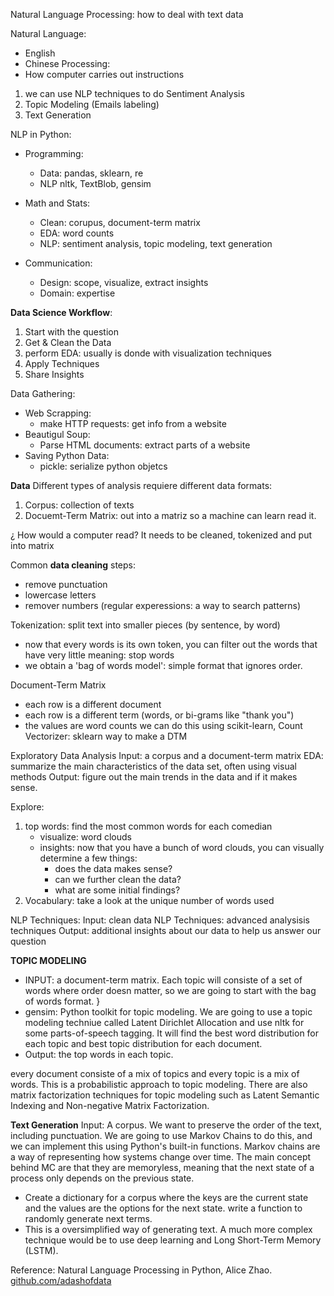 Natural Language Processing: how to deal with text data

Natural Language: 
- English
- Chinese
Processing: 
- How computer carries out instructions

1. we can use NLP techniques to do Sentiment Analysis
2. Topic Modeling (Emails labeling)
3. Text Generation 

NLP in Python:
- Programming:
  - Data: pandas, sklearn, re
  - NLP nltk, TextBlob, gensim

- Math and Stats: 
  - Clean: corupus, document-term matrix
  - EDA: word counts
  - NLP: sentiment analysis, topic modeling, text generation
  
- Communication: 
  - Design: scope, visualize, extract insights
  - Domain: expertise

**Data Science Workflow**: 
1. Start with the question
2. Get & Clean the Data
3. perform EDA: usually is donde with visualization techniques
4. Apply Techniques
5. Share Insights

Data Gathering:
 - Web Scrapping:
   - make HTTP requests: get info from a website
 - Beautigul Soup:
   - Parse HTML documents: extract parts of a website
- Saving Python Data: 
  - pickle: serialize python objetcs

**Data**
Different types of analysis requiere different data formats:
1. Corpus: collection of texts
2. Docuemt-Term Matrix: out into a matriz so a machine can learn read it.

¿ How would a computer read? It needs to be cleaned, tokenized and put into matrix

Common **data cleaning** steps: 
- remove punctuation 
- lowercase letters
- remover numbers
(regular experessions: a way to search patterns)

Tokenization: 
split text into smaller pieces (by sentence, by word)
- now that every words is its own token, you can filter out the words that have very little meaning: stop words
- we obtain a 'bag of words model': simple format that ignores order. 

Document-Term Matrix
- each row is a different document
- each row is a different term (words, or bi-grams like "thank you")
- the values are word counts
we can do this using scikit-learn, Count Vectorizer: sklearn way to make a DTM

Exploratory Data Analysis
Input: a corpus and a document-term matrix
EDA: summarize the main characteristics of the data set, often using visual methods
Output: figure out the main trends in the data and if it makes sense. 

Explore:
1. top words: find the most common words for each comedian
    - visualize: word clouds
    - insights: now that you have a bunch of word clouds, you can visually determine a few things:
      - does the data makes sense?
      - can we further clean the data?
      - what are some initial findings?    
2. Vocabulary: take a look at the unique number of words used

NLP Techniques:
Input: clean data
NLP Techniques: advanced analysisis techniques
Output: additional insights about our data to help us answer our question

**TOPIC MODELING**
- INPUT: a document-term matrix. Each topic will consiste of a set of words where order doesn matter, so we are going to start with the bag of words format. }
- gensim: Python toolkit for topic modeling. We are going to use a topic modeling techniue called Latent Dirichlet Allocation and use nltk for some parts-of-speech tagging. It will find the best word distribution for each topic and best topic distribution for each document. 
- Output: the top words in each topic. 

every document consiste of a mix of topics and every topic is a mix of words. 
This is a probabilistic approach to topic modeling. There are also matrix factorization techniques for topic modeling such as Latent Semantic Indexing and Non-negative Matrix Factorization. 

**Text Generation**
Input: A corpus. We want to preserve the order of the text, including punctuation. 
We are going to use Markov Chains to do this, and we can implement this using Python's built-in functions. 
Markov chains are a way of representing how systems change over time. The main concept behind MC are that they are memoryless, meaning that the next state of a process only depends on the previous state. 

- Create a dictionary for a corpus where the keys are the current state and the values are the options for the next state. write a function to randomly generate next terms. 
- This is a oversimplified way of generating text. A much more complex technique would be to use deep learning and Long Short-Term Memory (LSTM).  

Reference: Natural Language Processing in Python, Alice Zhao. [github.com/adashofdata](github.com/adashofdata)

